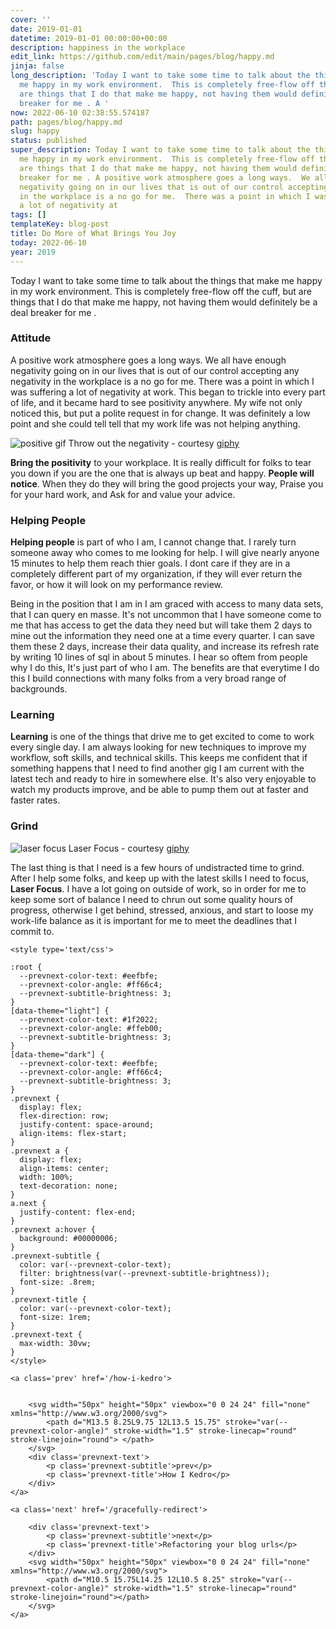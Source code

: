 ```yaml
---
cover: ''
date: 2019-01-01
datetime: 2019-01-01 00:00:00+00:00
description: happiness in the workplace
edit_link: https://github.com/edit/main/pages/blog/happy.md
jinja: false
long_description: 'Today I want to take some time to talk about the things that make
  me happy in my work environment.  This is completely free-flow off the cuff, but
  are things that I do that make me happy, not having them would definitely be a deal
  breaker for me . A '
now: 2022-06-10 02:38:55.574187
path: pages/blog/happy.md
slug: happy
status: published
super_description: Today I want to take some time to talk about the things that make
  me happy in my work environment.  This is completely free-flow off the cuff, but
  are things that I do that make me happy, not having them would definitely be a deal
  breaker for me . A positive work atmosphere goes a long ways.  We all have enough
  negativity going on in our lives that is out of our control accepting any negativity
  in the workplace is a no go for me.  There was a point in which I was suffering
  a lot of negativity at
tags: []
templateKey: blog-post
title: Do More of What Brings You Joy
today: 2022-06-10
year: 2019
---
```


Today I want to take some time to talk about the things that make me happy in my work environment.  This is completely free-flow off the cuff, but are things that I do that make me happy, not having them would definitely be a deal breaker for me .

### Attitude

A positive work atmosphere goes a long ways.  We all have enough negativity going on in our lives that is out of our control accepting any negativity in the workplace is a no go for me.  There was a point in which I was suffering a lot of negativity at work.  This began to trickle into every part of life, and it became hard to see positivity anywhere.  My wife not only noticed this, but put a polite request in for change.  It was definitely a low point and she could tell tell that my work life was not helping anything.

![positive gif](https://media.giphy.com/media/dJGYFScvBjfRabiH7m/giphy.gif)
Throw out the negativity - courtesy [giphy](https://giphy.com/)

**Bring the positivity** to your workplace.  It is really difficult for folks to tear you down if you are the one that is always up beat and happy.  **People will notice**. When they do they will bring the good projects your way, Praise you for your hard work, and  Ask for and value your advice.

### Helping People

**Helping people** is part of who I am,  I cannot change that.  I rarely turn someone away who comes to me looking for help.  I will give nearly anyone 15 minutes to help them reach thier goals.  I dont care if they are in a completely different part of my organization,  if they will ever return the favor, or how it will look on my performance review.

Being in the position that I am in I am graced with access to many data sets, that I can query en masse. It's not uncommon that I have someone come to me that has access to get the data they need but will take them 2 days to mine out the information they need one at a time every quarter.  I can save them these 2 days, increase their data quality, and increase its refresh rate by writing 10 lines of sql in about 5 minutes.  I hear so oftem from people why I do this, It's just part of who I am.  The benefits are that everytime I do this I build connections with many folks from a very broad range of backgrounds.

### Learning

**Learning** is one of the things that drive me to get excited to come to work every single day.  I am always looking for new techniques to improve my workflow, soft skills, and technical skills.  This keeps me confident that if something happens that I need to find another gig I am current with the latest tech and ready to hire in somewhere else.  It's also very enjoyable to watch my products improve, and be able to pump them out at faster and faster rates.

### Grind

![laser focus](https://media.giphy.com/media/3oEduGi1UWg9Q6nF84/giphy.gif)
Laser Focus - courtesy [giphy](https://giphy.com/)

The last thing is that I need is a few hours of undistracted time to grind.  After I help some folks, and keep up with the latest skills I need to focus, **Laser Focus**.  I have a lot going on outside of work, so in order for me to keep some sort of balance I need to chrun out some quality hours of progress, otherwise I get behind, stressed, anxious, and start to loose my work-life balance as it is important for me to meet the deadlines that I commit to.
<div class='prevnext'>

    <style type='text/css'>

    :root {
      --prevnext-color-text: #eefbfe;
      --prevnext-color-angle: #ff66c4;
      --prevnext-subtitle-brightness: 3;
    }
    [data-theme="light"] {
      --prevnext-color-text: #1f2022;
      --prevnext-color-angle: #ffeb00;
      --prevnext-subtitle-brightness: 3;
    }
    [data-theme="dark"] {
      --prevnext-color-text: #eefbfe;
      --prevnext-color-angle: #ff66c4;
      --prevnext-subtitle-brightness: 3;
    }
    .prevnext {
      display: flex;
      flex-direction: row;
      justify-content: space-around;
      align-items: flex-start;
    }
    .prevnext a {
      display: flex;
      align-items: center;
      width: 100%;
      text-decoration: none;
    }
    a.next {
      justify-content: flex-end;
    }
    .prevnext a:hover {
      background: #00000006;
    }
    .prevnext-subtitle {
      color: var(--prevnext-color-text);
      filter: brightness(var(--prevnext-subtitle-brightness));
      font-size: .8rem;
    }
    .prevnext-title {
      color: var(--prevnext-color-text);
      font-size: 1rem;
    }
    .prevnext-text {
      max-width: 30vw;
    }
    </style>
    
    <a class='prev' href='/how-i-kedro'>
    

        <svg width="50px" height="50px" viewbox="0 0 24 24" fill="none" xmlns="http://www.w3.org/2000/svg">
            <path d="M13.5 8.25L9.75 12L13.5 15.75" stroke="var(--prevnext-color-angle)" stroke-width="1.5" stroke-linecap="round" stroke-linejoin="round"> </path>
        </svg>
        <div class='prevnext-text'>
            <p class='prevnext-subtitle'>prev</p>
            <p class='prevnext-title'>How I Kedro</p>
        </div>
    </a>
    
    <a class='next' href='/gracefully-redirect'>
    
        <div class='prevnext-text'>
            <p class='prevnext-subtitle'>next</p>
            <p class='prevnext-title'>Refactoring your blog urls</p>
        </div>
        <svg width="50px" height="50px" viewbox="0 0 24 24" fill="none" xmlns="http://www.w3.org/2000/svg">
            <path d="M10.5 15.75L14.25 12L10.5 8.25" stroke="var(--prevnext-color-angle)" stroke-width="1.5" stroke-linecap="round" stroke-linejoin="round"></path>
        </svg>
    </a>
  </div>